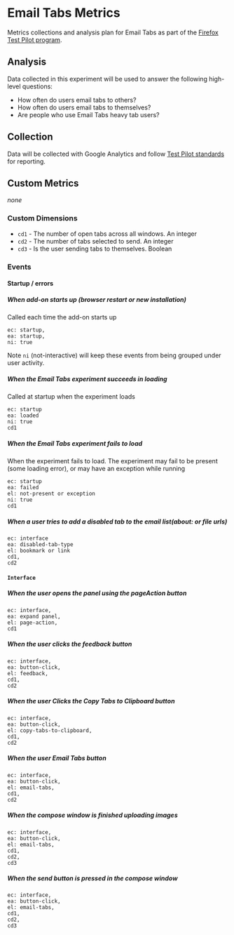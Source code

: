 # Email Tabs Metrics

Metrics collections and analysis plan for Email Tabs as part of the [Firefox Test Pilot program](https://testpilot.firefox.com).

## Analysis

Data collected in this experiment will be used to answer the following high-level questions:

* How often do users email tabs to others?
* How often do users email tabs to themselves?
* Are people who use Email Tabs heavy tab users?



## Collection
Data will be collected with Google Analytics and follow [Test Pilot standards](https://github.com/mozilla/testpilot/blob/master/docs/experiments/ga.md) for reporting.

## Custom Metrics
*none*

### Custom Dimensions

* `cd1` - The number of open tabs across all windows.  An integer
* `cd2` - The number of tabs selected to send.  An integer
* `cd3` - Is the user sending tabs to themselves.  Boolean

### Events

#### Startup / errors

##### When add-on starts up (browser restart or new installation)

Called each time the add-on starts up

```
ec: startup,
ea: startup,
ni: true
```

Note `ni` (not-interactive) will keep these events from being grouped under user activity.

##### When the Email Tabs experiment succeeds in loading

Called at startup when the experiment loads

```
ec: startup
ea: loaded
ni: true
cd1
```

##### When the Email Tabs experiment fails to load

When the experiment fails to load. The experiment may fail to be present (some loading error), or may have an exception while running

```
ec: startup
ea: failed
el: not-present or exception
ni: true
cd1
```

##### When a user tries to add a disabled tab to the email list(about: or file urls)

```
ec: interface
ea: disabled-tab-type
el: bookmark or link
cd1,
cd2
```

#### `Interface`

##### When the user opens the panel using the pageAction button

```
ec: interface,
ea: expand panel,
el: page-action,
cd1
```

##### When the user clicks the feedback button
```
ec: interface,
ea: button-click,
el: feedback,
cd1,
cd2
```

##### When the user Clicks the Copy Tabs to Clipboard button
```
ec: interface,
ea: button-click,
el: copy-tabs-to-clipboard,
cd1,
cd2
```

##### When the user Email Tabs button
```
ec: interface,
ea: button-click,
el: email-tabs,
cd1,
cd2
```

##### When the compose window is finished uploading images
```
ec: interface,
ea: button-click,
el: email-tabs,
cd1,
cd2,
cd3
```

##### When the send button is pressed in the compose window
```
ec: interface,
ea: button-click,
el: email-tabs,
cd1,
cd2,
cd3
```
